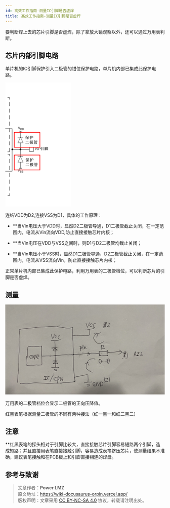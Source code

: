 ```yaml
---
id: 高效工作指南-测量IC引脚是否虚焊
title: 高效工作指南-测量IC引脚是否虚焊
---
```


要判断焊上去的芯片引脚是否虚焊，除了拿放大镜观察以外，还可以通过万用表判断。

## 芯片内部引脚电路

单片机的IO引脚保护引入二极管的钳位保护电路，单片机内部已集成此保护电路。

![](https://github.com/powerLMZ/picture/blob/master/%E4%BA%8C%E6%9E%81%E7%AE%A1%E9%92%B3%E4%BD%8D%E7%94%B5%E8%B7%AF.jpg?raw=true)

连结VDD为D2,连接VSS为D1，具体的工作原理：

- **当Vin电压大于VDD时，显然D2二极管导通，D1二极管截止关闭，在一定范围内，电流从Vin流向VDD,防止直接接触芯片内核；

- **当Vin电压在VDD与VSS之间时，则D1与D2二极管均截止关闭；

- **当Vin电压小于VSS时，显然D1二极管导通，D2二极管截止关闭，在一定范围内，电流从VSS流向Vin，防止直接接触芯片内核；

正常单片机内部已集成此保护电路，利用万用表的二极管档位，可以判断芯片的引脚是否虚焊。

## 测量

![](https://github.com/powerLMZ/picture/blob/master/%E4%BA%8C%E6%9E%81%E7%AE%A1%E6%A1%A3%E4%BD%8D%E6%B5%8B%E9%87%8F%E6%98%AF%E5%90%A6%E8%99%9A%E7%84%8A.jpg?raw=true)

万用表的二极管档位会显示二极管的正向压降值。

红黑表笔根据测量二极管的不同有两种接法（红一黑一和红二黑二）

## 注意

**红黑表笔的探头相对于引脚比较大，直接接触芯片引脚容易短路两个引脚，造成短路；并且直接用表笔直接接触引脚，容易造成表笔挤压芯片，使测量结果不准确，建议表笔接触和在PCB板上和引脚直接相连的焊盘。

## 参考与致谢

> 文章作者：**Power LMZ**  
> 原文地址：https://wiki-docusaurus-orpin.vercel.app/  
> 版权声明：文章采用 [CC BY-NC-SA 4.0](https://creativecommons.org/licenses/by/4.0/deed.zh) 协议，转载请注明出处。
